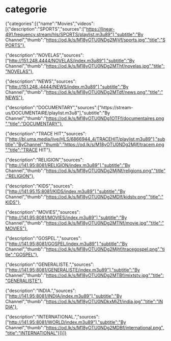 # categorie
{"categories":[{"name":"Movies","videos":[{"description":"SPORTS","sources":["https://linear-491.frequency.stream/hls/SPORTS/playlist.m3u89"],"subtitle":"By Channel","thumb":"https://od.lk/s/M18yOTU0NDg2MjVf/sports.jpg","title":"SPORTS"},

{"description":"NOVELAS","sources":["http://151.248.4444/NOVELAS/index.m3u89"],"subtitle":"By Channel","thumb":"https://od.lk/s/M18yOTU0NDg2MThf/novelas.jpg","title":"NOVELAS"},

{"description":"NEWS","sources":["http://151.248.:4444/NEWS/index.m3u89"],"subtitle":"By Channel","thumb":"https://od.lk/s/M18yOTU0NDg2MTdf/news.png","title":"NEWS"},

{"description":"DOCUMENTARY","sources":["https://stream-us/DOCUMENTAIRE/playlist.m3u8"],"subtitle":"By Channel","thumb":"https://od.lk/s/M18yOTU0NDg1OTFf/documentaires.png","title":"DOCUMENTARY"},

{"description":"TRACE HIT","sources":["http://bl.uma.media/live/HLS/6866944_4/TRACEHIT/playlist.m3u89"],"subtitle":"ByChannel","thumb":"https://od.lk/s/M18yOTU0NDg2Mjlf/tracem.png","title":"TRACE HIT"},

{"description":"RELIGION","sources":["http://141.95:8081/RELIGION/index.m3u89"],"subtitle":"By Channel","thumb":"https://od.lk/s/M18yOTU0NDg2MjNf/religions.png","title":"RELIGION"},

{"description":"KIDS","sources":["http://141.95.15:8081/KIDS/index.m3u89"],"subtitle":"By Channel","thumb":"https://od.lk/s/M18yOTU0NDg2MDlf/kidstv.png","title":"KIDS"},

{"description":"MOVIES","sources":["http://141.95:8081/MOVIES/index.m3u89"],"subtitle":"By Channel","thumb":"https://od.lk/s/M18yOTU0NDg2MTNf/movie.jpg","title":"MOVIES"},

{"description":"GOSPEL.","sources":["http://141.95:8081/GOSPEL/index.m3u89"],"subtitle":"By Channel","thumb":"https://od.lk/s/M18yOTU0NDg2Mjhf/tracegospel.png","title":"GOSPEL"},

{"description":"GENERALISTE.","sources":["http://141.95:8081/GENERALISTE/index.m3u89"],"subtitle":"By Channel","thumb":"https://od.lk/s/M18yOTU0NDg2MTBf/mixtstv.jpg","title":"GENERALISTE"},

{"description":"INDIA.","sources":["http://141.95:8081/INDIA/index.m3u89"],"subtitle":"By Channel","thumb":"https://od.lk/s/M18yOTU0NDkxMjZf/india.jpg","title":"INDIA"},

{"description":"INTERNATIONAL.","sources":["http://141.95:8081/WORLD/index.m3u89"],"subtitle":"By Channel","thumb":"https://od.lk/s/M18yOTU0NDg2MDBf/international.png","title":"INTERNATIONAL"}]}]}
